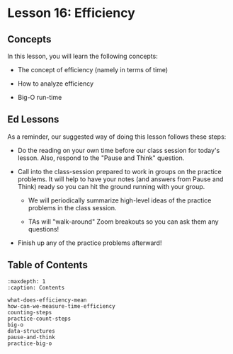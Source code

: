 # <i class="fas fa-book fa-fw"></i> Lesson 16: Efficiency

## Concepts

In this lesson, you will learn the following concepts:

- The concept of efficiency (namely in terms of time)

- How to analyze efficiency

- Big-O run-time

## Ed Lessons

As a reminder, our suggested way of doing this lesson follows these steps:

- Do the reading on your own time before our class session for today's lesson. Also, respond to the "Pause and Think" question.

- Call into the class-session prepared to work in groups on the practice problems. It will help to have your notes (and answers from Pause and Think) ready so you can hit the ground running with your group.

  - We will periodically summarize high-level ideas of the practice problems in the class session.

  - TAs will "walk-around" Zoom breakouts so you can ask them any questions!

- Finish up any of the practice problems afterward!

## Table of Contents

```{toctree}
:maxdepth: 1
:caption: Contents

what-does-efficiency-mean
how-can-we-measure-time-efficiency
counting-steps
practice-count-steps
big-o
data-structures
pause-and-think
practice-big-o
```
